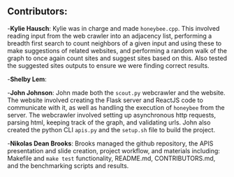 Contributors:
-------------
-**Kylie Hausch**: Kylie was in charge and made `honeybee.cpp`. This involved reading input from the web crawler into an adjacency list, performing a breadth first search to count neighbors of a given input and using these to make suggestions of related websites, and performing a random walk of the graph to once again count sites and suggest sites based on this. Also tested the suggested sites outputs to ensure we were finding correct results.

-**Shelby Lem**:

-**John Johnson**: John made both the `scout.py` webcrawler and the website. The website involved creating the Flask server and ReactJS code to communicate with it, as well as handling the execution of `honeybee` from the server. The webcrawler involved setting up asynchronous http requests, parsing html, keeping track of the graph, and validating urls. John also created the python CLI `apis.py` and the `setup.sh` file to build the project.

-**Nikolas Dean Brooks**: Brooks managed the github repository, the APIS presentation and slide creation, project workflow, and materials including: Makefile and `make test` functionality, README.md, CONTRIBUTORS.md, and the benchmarking scripts and results.
